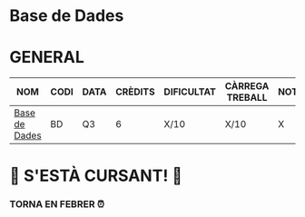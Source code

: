# Base de Dades
# GENERAL
| NOM                                                                                                                   | CODI | DATA | CRÈDITS | DIFICULTAT | CÀRREGA TREBALL | NOTA |
| --------------------------------------------------------------------------------------------------------------------- | ---- | ---- | ------- | ---------- | --------------- | ---- |
| [Base de Dades](https://www.fib.upc.edu/ca/estudis/graus/grau-en-enginyeria-informatica/pla-destudis/assignatures/BD) | BD   | Q3   | 6       | X/10       | X/10            | X    |

# 🚧 S'ESTÀ CURSANT! 🚧
### TORNA EN FEBRER ⏰